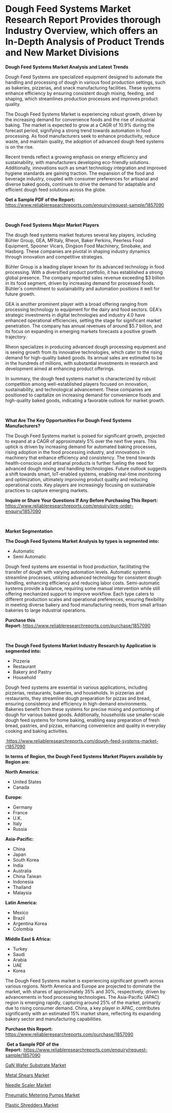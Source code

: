 <p><h1>Dough Feed Systems Market Research Report Provides thorough Industry Overview, which offers an In-Depth Analysis of Product Trends and New Market Divisions</h1></p><p><strong>Dough Feed Systems Market Analysis and Latest Trends</strong></p>
<p><p>Dough Feed Systems are specialized equipment designed to automate the handling and processing of dough in various food production settings, such as bakeries, pizzerias, and snack manufacturing facilities. These systems enhance efficiency by ensuring consistent dough mixing, feeding, and shaping, which streamlines production processes and improves product quality.</p><p>The Dough Feed Systems Market is experiencing robust growth, driven by the increasing demand for convenience foods and the rise of industrial baking. The market is expected to grow at a CAGR of 10.9% during the forecast period, signifying a strong trend towards automation in food processing. As food manufacturers seek to enhance productivity, reduce waste, and maintain quality, the adoption of advanced dough feed systems is on the rise.</p><p>Recent trends reflect a growing emphasis on energy efficiency and sustainability, with manufacturers developing eco-friendly solutions. Additionally, innovations such as smart technology integration and improved hygiene standards are gaining traction. The expansion of the food and beverage industry, coupled with consumer preferences for artisanal and diverse baked goods, continues to drive the demand for adaptable and efficient dough feed solutions across the globe.</p></p>
<p><strong>Get a Sample PDF of the Report:&nbsp;</strong> <a href="https://www.reliableresearchreports.com/enquiry/request-sample/1857090?utm_campaign=10&utm_medium=2&utm_source=Github&utm_content=ia&utm_term=20102024&utm_id=dough-feed-systems">https://www.reliableresearchreports.com/enquiry/request-sample/1857090</a></p>
<p>&nbsp;</p>
<p><strong>Dough Feed Systems Major Market Players</strong></p>
<p><p>The dough feed systems market features several key players, including Bühler Group, GEA, MFItaly, Rheon, Baker Perkins, Peerless Food Equipment, Spooner Vicars, Dingson Food Machinery, Sinobake, and Hasborg. These companies are pivotal in shaping industry dynamics through innovation and competitive strategies.</p><p>Bühler Group is a leading player known for its advanced technology in food processing. With a diversified product portfolio, it has established a strong global presence. The company reported sales revenue exceeding $3 billion in its food segment, driven by increasing demand for processed foods. Bühler's commitment to sustainability and automation positions it well for future growth.</p><p>GEA is another prominent player with a broad offering ranging from processing technology to equipment for the dairy and food sectors. GEA's strategic investments in digital technologies and industry 4.0 have enhanced operational efficiencies, setting the stage for significant market penetration. The company has annual revenues of around $5.7 billion, and its focus on expanding in emerging markets forecasts a positive growth trajectory.</p><p>Rheon specializes in producing advanced dough processing equipment and is seeing growth from its innovative technologies, which cater to the rising demand for high-quality baked goods. Its annual sales are estimated to be in the hundreds of millions, with substantial investments in research and development aimed at enhancing product offerings.</p><p>In summary, the dough feed systems market is characterized by robust competition among well-established players focused on innovation, sustainability, and technological advancement. These companies are positioned to capitalize on increasing demand for convenience foods and high-quality baked goods, indicating a favorable outlook for market growth.</p></p>
<p>&nbsp;</p>
<p><strong>What Are The Key Opportunities For Dough Feed Systems Manufacturers?</strong></p>
<p><p>The Dough Feed Systems market is poised for significant growth, projected to expand at a CAGR of approximately 5% over the next five years. This uptick is driven by increasing demand for automated baking processes, rising adoption in the food processing industry, and innovations in machinery that enhance efficiency and consistency. The trend towards health-conscious and artisanal products is further fueling the need for advanced dough mixing and handling technologies. Future outlook suggests a shift towards smart, IoT-enabled systems, enabling real-time monitoring and optimization, ultimately improving product quality and reducing operational costs. Key players are increasingly focusing on sustainable practices to capture emerging markets.</p></p>
<p><strong>Inquire or Share Your Questions If Any Before Purchasing This Report:</strong> <a href="https://www.reliableresearchreports.com/enquiry/pre-order-enquiry/1857090?utm_campaign=10&utm_medium=2&utm_source=Github&utm_content=ia&utm_term=20102024&utm_id=dough-feed-systems">https://www.reliableresearchreports.com/enquiry/pre-order-enquiry/1857090</a></p>
<p>&nbsp;</p>
<p><strong>Market Segmentation</strong></p>
<p><strong>The Dough Feed Systems Market Analysis by types is segmented into:</strong></p>
<p><ul><li>Automatic</li><li>Semi Automatic</li></ul></p>
<p><p>Dough feed systems are essential in food production, facilitating the transfer of dough with varying automation levels. Automatic systems streamline processes, utilizing advanced technology for consistent dough handling, enhancing efficiency and reducing labor costs. Semi-automatic systems provide a balance, requiring some manual intervention while still offering mechanized support to improve workflow. Each type caters to different production scales and operational preferences, ensuring flexibility in meeting diverse bakery and food manufacturing needs, from small artisan bakeries to large industrial operations.</p></p>
<p><strong>Purchase this Report:&nbsp;</strong><a href="https://www.reliableresearchreports.com/purchase/1857090?utm_campaign=10&utm_medium=2&utm_source=Github&utm_content=ia&utm_term=20102024&utm_id=dough-feed-systems">https://www.reliableresearchreports.com/purchase/1857090</a></p>
<p>&nbsp;</p>
<p><strong>The Dough Feed Systems Market Industry Research by Application is segmented into:</strong></p>
<p><ul><li>Pizzeria</li><li>Restaurant</li><li>Bakery and Pastry</li><li>Household</li></ul></p>
<p><p>Dough feed systems are essential in various applications, including pizzerias, restaurants, bakeries, and households. In pizzerias and restaurants, they streamline dough preparation for pizzas and bread, ensuring consistency and efficiency in high-demand environments. Bakeries benefit from these systems for precise mixing and portioning of dough for various baked goods. Additionally, households use smaller-scale dough feed systems for home baking, enabling easy preparation of fresh bread, pastries, and pizzas, enhancing convenience and quality in everyday cooking and baking activities.</p></p>
<p><a href="https://www.reliableresearchreports.com/dough-feed-systems-market-r1857090?utm_campaign=10&utm_medium=2&utm_source=Github&utm_content=ia&utm_term=20102024&utm_id=dough-feed-systems">&nbsp;https://www.reliableresearchreports.com/dough-feed-systems-market-r1857090</a></p>
<p><strong>In terms of Region, the Dough Feed Systems Market Players available by Region are:</strong></p>
<p>
    <p> <strong> North America: </strong>
        <ul>
            <li>United States</li>
            <li>Canada</li>
        </ul>
        </p> 
    <p> <strong> Europe: </strong>
        <ul>
            <li>Germany</li>
            <li>France</li>
            <li>U.K.</li>
            <li>Italy</li>
            <li>Russia</li>
        </ul>
        </p> 
    <p> <strong> Asia-Pacific: </strong>
        <ul>
            <li>China</li>
            <li>Japan</li>
            <li>South Korea</li>
            <li>India</li>
            <li>Australia</li>
            <li>China Taiwan</li>
            <li>Indonesia</li>
            <li>Thailand</li>
            <li>Malaysia</li>
        </ul>
        </p> 
    <p> <strong> Latin America: </strong>
        <ul>
            <li>Mexico</li>
            <li>Brazil</li>
            <li>Argentina Korea</li>
            <li>Colombia</li>
        </ul>
        </p> 
    <p> <strong> Middle East & Africa: </strong>
        <ul>
            <li>Turkey</li>
            <li>Saudi</li>
            <li>Arabia</li>
            <li>UAE</li>
            <li>Korea</li>
        </ul>
    </p>
    </p>
<p><p>The Dough Feed Systems market is experiencing significant growth across various regions. North America and Europe are projected to dominate the market, with shares of approximately 35% and 30%, respectively, driven by advancements in food processing technologies. The Asia-Pacific (APAC) region is emerging rapidly, capturing around 25% of the market, primarily due to rising consumer demand. China, a key player in APAC, contributes significantly with an estimated 15% market share, reflecting its expanding bakery sector and manufacturing capabilities.</p></p>
<p><strong>Purchase this Report: </strong><a href="https://www.reliableresearchreports.com/purchase/1857090?utm_campaign=10&utm_medium=2&utm_source=Github&utm_content=ia&utm_term=20102024&utm_id=dough-feed-systems">https://www.reliableresearchreports.com/purchase/1857090</a></p>
<p>&nbsp;<strong>Get a Sample PDF of the Report:&nbsp;&nbsp;</strong><a href="https://www.reliableresearchreports.com/enquiry/request-sample/1857090?utm_campaign=10&utm_medium=2&utm_source=Github&utm_content=ia&utm_term=20102024&utm_id=dough-feed-systems">https://www.reliableresearchreports.com/enquiry/request-sample/1857090</a></p>
<p><strong></strong></p>
<p><p><a href="https://github.com/kimhelmer83/Market-Research-Report-List-1/blob/main/gan-wafer-substrate-market.md?utm_campaign=10&utm_medium=2&utm_source=Github&utm_content=ia&utm_term=20102024&utm_id=dough-feed-systems">GaN Wafer Substrate Market</a></p><p><a href="https://issuu.com/reportprime-2/docs/metal-shears-market-size-2030.pptx_feec5baf01b21f?utm_campaign=10&utm_medium=2&utm_source=Github&utm_content=ia&utm_term=20102024&utm_id=dough-feed-systems">Metal Shears Market</a></p><p><a href="https://issuu.com/reportprime-2/docs/needle-scaler-market-size-2030.pptx_eada4c21f51028?utm_campaign=10&utm_medium=2&utm_source=Github&utm_content=ia&utm_term=20102024&utm_id=dough-feed-systems">Needle Scaler Market</a></p><p><a href="https://www.linkedin.com/pulse/global-pneumatic-metering-pumps-market-analysis-key-trends-future-nwq0f?utm_campaign=10&utm_medium=2&utm_source=Github&utm_content=ia&utm_term=20102024&utm_id=dough-feed-systems">Pneumatic Metering Pumps Market</a></p><p><a href="https://www.linkedin.com/pulse/influencing-factors-plastic-shredders-market-insights-growth-xybhf?utm_campaign=10&utm_medium=2&utm_source=Github&utm_content=ia&utm_term=20102024&utm_id=dough-feed-systems">Plastic Shredders Market</a></p></p>